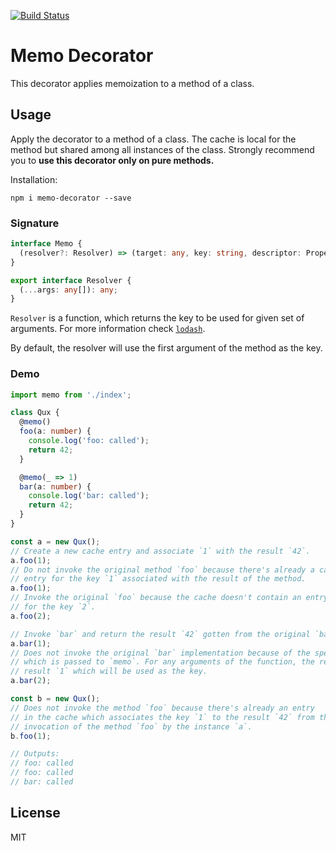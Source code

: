 [![Build Status](https://travis-ci.org/mgechev/memo-decorator.svg?branch=master)](https://travis-ci.org/mgechev/memo-decorator)

# Memo Decorator

This decorator applies memoization to a method of a class.

## Usage

Apply the decorator to a method of a class. The cache is local for the method but shared among all instances of the class. Strongly recommend you to **use this decorator only on pure methods.**

Installation:

```shell
npm i memo-decorator --save
```

### Signature

```typescript
interface Memo {
  (resolver?: Resolver) => (target: any, key: string, descriptor: PropertyDescriptor): PropertyDescriptor
}

export interface Resolver {
  (...args: any[]): any;
}
```

`Resolver` is a function, which returns the key to be used for given set of arguments. For more information check [`lodash`](https://lodash.com/docs/4.17.4#memoize).

By default, the resolver will use the first argument of the method as the key.

### Demo

```typescript
import memo from './index';

class Qux {
  @memo()
  foo(a: number) {
    console.log('foo: called');
    return 42;
  }

  @memo(_ => 1)
  bar(a: number) {
    console.log('bar: called');
    return 42;
  }
}

const a = new Qux();
// Create a new cache entry and associate `1` with the result `42`.
a.foo(1);
// Do not invoke the original method `foo` because there's already a cache
// entry for the key `1` associated with the result of the method.
a.foo(1);
// Invoke the original `foo` because the cache doesn't contain an entry
// for the key `2`.
a.foo(2);

// Invoke `bar` and return the result `42` gotten from the original `bar` implementation.
a.bar(1);
// Does not invoke the original `bar` implementation because of the specified `resolver`
// which is passed to `memo`. For any arguments of the function, the resolver will return
// result `1` which will be used as the key.
a.bar(2);

const b = new Qux();
// Does not invoke the method `foo` because there's already an entry
// in the cache which associates the key `1` to the result `42` from the
// invocation of the method `foo` by the instance `a`.
b.foo(1);

// Outputs:
// foo: called
// foo: called
// bar: called
```

## License

MIT
